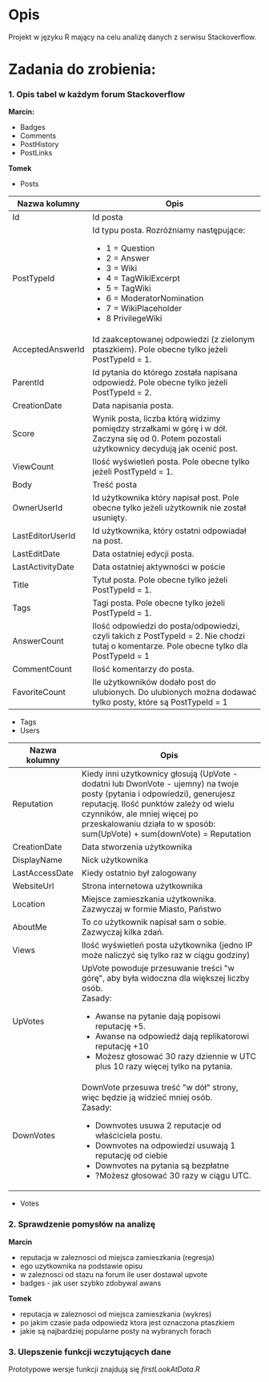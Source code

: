 # Opis
Projekt w języku R mający na celu analizę danych z serwisu Stackoverflow.

# Zadania do zrobienia:
### 1. Opis tabel w każdym forum Stackoverflow
**Marcin:**
  * Badges
  * Comments
  * PostHistory
  * PostLinks

**Tomek**
* Posts

| Nazwa kolumny | Opis |
|------------------|-------------------------------------------------------------------------------------------------------------------------------------------------------|
| Id | Id posta |
| PostTypeId | Id typu posta. Rozróżniamy następujące: <ul><li>1 = Question</li><li>2 = Answer</li><li>3 = Wiki</li><li>4 = TagWikiExcerpt</li><li>5 = TagWiki</li><li>6 = ModeratorNomination</li><li>7 = WikiPlaceholder</li><li>8 PrivilegeWiki</li></ul> |
| AcceptedAnswerId | Id zaakceptowanej odpowiedzi (z zielonym ptaszkiem). Pole obecne tylko jeżeli PostTypeId = 1. |
| ParentId | Id pytania do którego została napisana odpowiedź. Pole obecne tylko jeżeli PostTypeId = 2. |
| CreationDate | Data napisania posta. |
| Score | Wynik posta, liczba którą widzimy pomiędzy strzałkami w górę i w dół. Zaczyna się od 0. Potem pozostali użytkownicy decydują jak ocenić post. |
| ViewCount | Ilość wyświetleń posta. Pole obecne tylko jeżeli PostTypeId = 1. |
| Body | Treść posta |
| OwnerUserId | Id użytkownika który napisał post. Pole obecne tylko jeżeli użytkownik nie został usunięty. |
| LastEditorUserId | Id użytkownika, który ostatni odpowiadał na post. |
| LastEditDate | Data ostatniej edycji posta. |
| LastActivityDate | Data ostatniej aktywności w poście |
| Title | Tytuł posta. Pole obecne tylko jeżeli PostTypeId = 1. |
| Tags | Tagi posta. Pole obecne tylko jeżeli PostTypeId = 1. |
| AnswerCount | Ilość odpowiedzi do posta/odpowiedzi, czyli takich z PostTypeId = 2. Nie chodzi tutaj o komentarze. Pole obecne tylko dla PostTypeId = 1 |
| CommentCount | Ilość komentarzy do posta. |
| FavoriteCount | Ile użytkowników dodało post do ulubionych. Do ulubionych można dodawać tylko posty, które są PostTypeId = 1 |
* Tags
* Users

| Nazwa kolumny  | Opis
|----------------|------------------------------------------------------------------------------------------------------------------------------------------------------------------------------------------------------------------------------------------------------------------------------------------------|
| Reputation     | Kiedy inni użytkownicy głosują (UpVote - dodatni lub DwonVote - ujemny) na twoje posty (pytania i odpowiedzi), generujesz reputację.  Ilość punktów zależy od wielu czynników, ale mniej więcej po przeskalowaniu działa to w sposób:<br>sum(UpVote) + sum(downVote) = Reputation                 |
| CreationDate   | Data stworzenia użytkownika                                                                                                                                                                                                                                                                    |
| DisplayName    | Nick użytkownika                                                                                                                                                                                                                                                                               |
| LastAccessDate | Kiedy ostatnio był zalogowany                                                                                                                                                                                                                                                                  |
| WebsiteUrl     | Strona internetowa użytkownika                                                                                                                                                                                                                                                                 |
| Location       | Miejsce zamieszkania użytkownika. Zazwyczaj w formie Miasto, Państwo                                                                                                                                                                                                                           |
| AboutMe        | To co użytkownik napisał sam o sobie. Zazwyczaj kilka zdań.                                                                                                                                                                                                                                    |
| Views          | Ilość wyświetleń posta użytkownika (jedno IP może naliczyć się tylko raz w ciągu godziny)                                                                                                                                                                                                      |
| UpVotes        | UpVote powoduje przesuwanie treści "w górę", aby była widoczna dla większej liczby osób.<br>Zasady:   <ul><li>Awanse na pytanie dają popisowi reputację +5.</li><li>Awanse na odpowiedź dają replikatorowi reputację +10</li><li>Możesz głosować 30 razy dziennie w UTC plus 10 razy więcej tylko na pytania.</li></ul> |
| DownVotes      | DownVote przesuwa treść "w dół" strony, więc będzie ją widzieć mniej osób.<br>Zasady:<ul><li>Downvotes usuwa 2 reputacje od właściciela postu.</li><li>Downvotes na odpowiedzi usuwają 1 reputację od ciebie</li><li>Downvotes na pytania są bezpłatne</li><li>?Możesz głosować 30 razy w ciągu UTC.</li></ul>|

* Votes

### 2. Sprawdzenie pomysłów na analizę
**Marcin**
  * reputacja w zaleznosci od miejsca zamieszkania (regresja)
  * ego uzytkownika na podstawie opisu
  * w zaleznosci od stazu na forum ile user dostawal upvote
  * badges - jak user szybko zdobywal awans

**Tomek**
  * reputacja w zaleznosci od miejsca zamieszkania (wykres)
  * po jakim czasie pada odpowiedz ktora jest oznaczona ptaszkiem
  * jakie są najbardziej popularne posty na wybranych forach
  
### 3. Ulepszenie funkcji wczytujących dane
Prototypowe wersje funkcji znajdują się *firstLookAtData.R*
